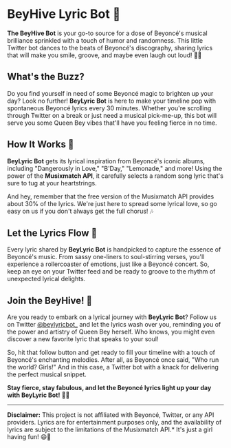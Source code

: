 # BeyHive Lyric Bot 🐝

**The BeyHive Bot** is your go-to source for a dose of Beyoncé's musical brilliance sprinkled with a touch of humor and randomness. This little Twitter bot dances to the beats of Beyoncé's discography, sharing lyrics that will make you smile, groove, and maybe even laugh out loud! 🎤🕺

## What's the Buzz? 

Do you find yourself in need of some Beyoncé magic to brighten up your day? Look no further! **BeyLyric Bot** is here to make your timeline pop with spontaneous Beyoncé lyrics every 30 minutes. Whether you're scrolling through Twitter on a break or just need a musical pick-me-up, this bot will serve you some Queen Bey vibes that'll have you feeling fierce in no time.

## How It Works 🎵

**BeyLyric Bot** gets its lyrical inspiration from Beyoncé's iconic albums, including "Dangerously in Love," "B'Day," "Lemonade," and more! Using the power of the **Musixmatch API**, it carefully selects a random song lyric that's sure to tug at your heartstrings. 

And hey, remember that the free version of the Musixmatch API provides about 30% of the lyrics. We're just here to spread some lyrical love, so go easy on us if you don't always get the full chorus! 🎶

## Let the Lyrics Flow 📜

Every lyric shared by **BeyLyric Bot** is handpicked to capture the essence of Beyoncé's music. From sassy one-liners to soul-stirring verses, you'll experience a rollercoaster of emotions, just like a Beyoncé concert. So, keep an eye on your Twitter feed and be ready to groove to the rhythm of unexpected lyrical delights.

## Join the BeyHive! 🐝

Are you ready to embark on a lyrical journey with **BeyLyric Bot**? Follow us on Twitter [@beylyricbot_](https://twitter.com/beyonceIyrics) and let the lyrics wash over you, reminding you of the power and artistry of Queen Bey herself. Who knows, you might even discover a new favorite lyric that speaks to your soul!

So, hit that follow button and get ready to fill your timeline with a touch of Beyoncé's enchanting melodies. After all, as Beyoncé once said, "Who run the world? Girls!" And in this case, a Twitter bot with a knack for delivering the perfect musical snippet.

**Stay fierce, stay fabulous, and let the Beyoncé lyrics light up your day with BeyLyric Bot!** 🌟🎤

---
**Disclaimer:** This project is not affiliated with Beyoncé, Twitter, or any API providers. Lyrics are for entertainment purposes only, and the availability of lyrics are subject to the limitations of the Musixmatch API.* It's just a girl having fun! 😄🎈
